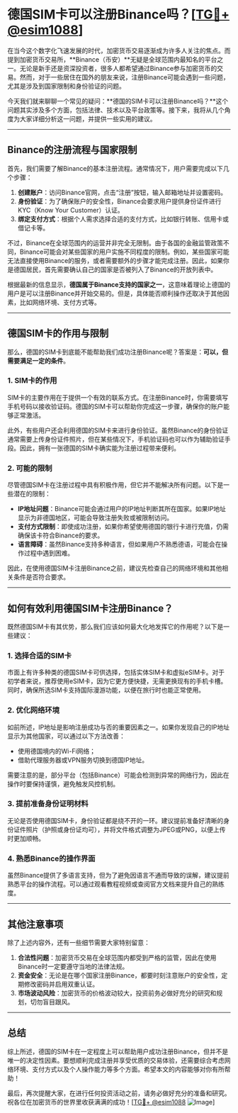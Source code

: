 # 德国SIM卡可以注册Binance吗？[[TG💪+ @esim1088](https://t.me/s/esim1088)]

在当今这个数字化飞速发展的时代，加密货币交易逐渐成为许多人关注的焦点。而提到加密货币交易所，**Binance（币安）**无疑是全球范围内最知名的平台之一。无论是新手还是资深投资者，很多人都希望通过Binance参与加密货币的交易。然而，对于一些居住在国外的朋友来说，注册Binance可能会遇到一些问题，尤其是涉及到国家限制和身份验证的问题。

今天我们就来聊聊一个常见的疑问：**德国的SIM卡可以注册Binance吗？**这个问题其实涉及多个方面，包括法律、技术以及平台政策等。接下来，我将从几个角度为大家详细分析这一问题，并提供一些实用的建议。

---

## Binance的注册流程与国家限制

首先，我们需要了解Binance的基本注册流程。通常情况下，用户需要完成以下几个步骤：

1. **创建账户**：访问Binance官网，点击“注册”按钮，输入邮箱地址并设置密码。
2. **身份验证**：为了确保账户的安全性，Binance会要求用户提供身份证件进行KYC（Know Your Customer）认证。
3. **绑定支付方式**：根据个人需求选择合适的支付方式，比如银行转账、信用卡或借记卡等。

不过，Binance在全球范围内的运营并非完全无限制。由于各国的金融监管政策不同，Binance可能会对某些国家的用户实施不同程度的限制。例如，某些国家可能无法直接使用Binance的服务，或者需要额外的步骤才能完成注册。因此，如果你是德国居民，首先需要确认自己的国家是否被列入了Binance的开放列表中。

根据最新的信息显示，**德国属于Binance支持的国家之一**，这意味着理论上德国的用户是可以注册Binance并开始交易的。但是，具体能否顺利操作还取决于其他因素，比如网络环境、支付方式等。

---

## 德国SIM卡的作用与限制

那么，德国的SIM卡到底能不能帮助我们成功注册Binance呢？答案是：**可以，但需要满足一定的条件**。

### 1. **SIM卡的作用**
SIM卡的主要作用在于提供一个有效的联系方式。在注册Binance时，你需要填写手机号码以接收验证码。德国的SIM卡可以帮助你完成这一步骤，确保你的账户能够正常激活。

此外，有些用户还会利用德国的SIM卡来进行身份验证。虽然Binance的身份验证通常需要上传身份证件照片，但在某些情况下，手机验证码也可以作为辅助验证手段。因此，拥有一张德国的SIM卡确实能为注册过程带来便利。

### 2. **可能的限制**
尽管德国SIM卡在注册过程中具有积极作用，但它并不能解决所有问题。以下是一些潜在的限制：

- **IP地址问题**：Binance可能会通过用户的IP地址判断其所在国家。如果IP地址显示为非德国地区，可能会导致注册失败或被限制访问。
- **支付方式限制**：即使成功注册，如果你希望使用德国的银行卡进行充值，仍需确保该卡符合Binance的要求。
- **语言障碍**：虽然Binance支持多种语言，但如果用户不熟悉德语，可能会在操作过程中遇到困难。

因此，在使用德国SIM卡注册Binance之前，建议先检查自己的网络环境和其他相关条件是否符合要求。

---

## 如何有效利用德国SIM卡注册Binance？

既然德国SIM卡有其优势，那么我们应该如何最大化地发挥它的作用呢？以下是一些建议：

### 1. **选择合适的SIM卡**
市面上有许多种类的德国SIM卡可供选择，包括实体SIM卡和虚拟eSIM卡。对于初学者来说，推荐使用eSIM卡，因为它更方便快捷，无需更换现有的手机卡槽。同时，确保所选SIM卡支持国际漫游功能，以便在旅行时也能正常使用。

### 2. **优化网络环境**
如前所述，IP地址是影响注册成功与否的重要因素之一。如果你发现自己的IP地址显示为其他国家，可以通过以下方法改善：

- 使用德国境内的Wi-Fi网络；
- 借助代理服务器或VPN服务切换到德国IP地址。

需要注意的是，部分平台（包括Binance）可能会检测到异常的网络行为，因此在操作时要保持谨慎，避免触发风控机制。

### 3. **提前准备身份证明材料**
无论是否使用德国SIM卡，身份验证都是绕不开的一环。建议提前准备好清晰的身份证件照片（护照或身份证均可），并将文件格式调整为JPEG或PNG，以便上传时更加顺畅。

### 4. **熟悉Binance的操作界面**
虽然Binance提供了多语言支持，但为了避免因语言不通而导致的误解，建议提前熟悉平台的操作流程。可以通过观看教程视频或查阅官方文档来提升自己的熟练度。

---

## 其他注意事项

除了上述内容外，还有一些细节需要大家特别留意：

1. **合法性问题**：加密货币交易在全球范围内都受到严格的监管，因此在使用Binance时一定要遵守当地的法律法规。
2. **资金安全**：无论是在哪个国家注册Binance，都要时刻注意账户的安全性，定期修改密码并启用双重认证。
3. **市场波动风险**：加密货币的价格波动较大，投资前务必做好充分的研究和规划，切勿盲目跟风。

---

## 总结

综上所述，德国的SIM卡在一定程度上可以帮助用户成功注册Binance，但并不是唯一的决定性因素。要想顺利完成注册并享受优质的交易体验，还需要综合考虑网络环境、支付方式以及个人操作能力等多个方面。希望本文的内容能够对你有所帮助！

最后，再次提醒大家，在进行任何投资活动之前，请务必做好充分的准备和研究。祝各位在加密货币的世界里收获满满的成功！[[TG💪+ @esim1088](https://t.me/s/esim1088) ![Image](https://i.postimg.cc/4NQfJmqS/Snipaste-2025-05-13-00-14-12.png)]